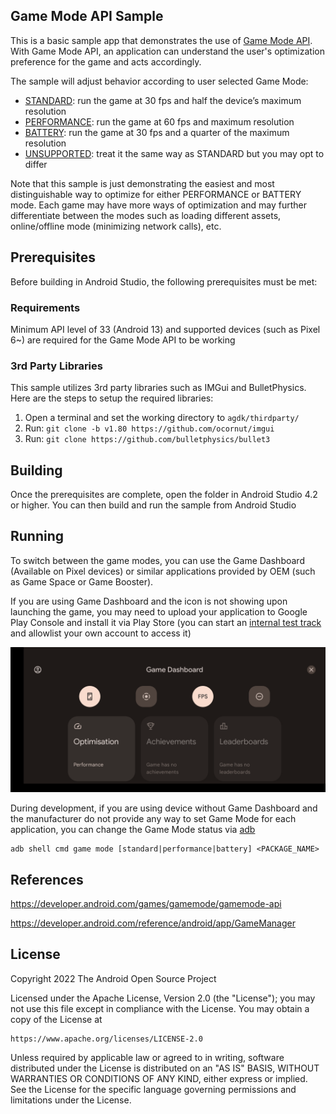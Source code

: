 ## Game Mode API Sample

This is a basic sample app that demonstrates the use of [Game Mode API](https://developer.android.com/games/gamemode/gamemode-api). With Game Mode API, an application can understand the user's optimization preference for the game and acts accordingly.

The sample will adjust behavior according to user selected Game Mode:

*   [STANDARD](https://developer.android.com/reference/android/app/GameManager#GAME_MODE_STANDARD): run the game at 30 fps and half the device’s maximum resolution
*   [PERFORMANCE](https://developer.android.com/reference/android/app/GameManager#GAME_MODE_PERFORMANCE): run the game at 60 fps and maximum resolution
*   [BATTERY](https://developer.android.com/reference/android/app/GameManager#GAME_MODE_BATTERY): run the game at 30 fps and a quarter of the maximum resolution
*   [UNSUPPORTED](https://developer.android.com/reference/android/app/GameManager#GAME_MODE_UNSUPPORTED): treat it the same way as STANDARD but you may opt to differ

Note that this sample is just demonstrating the easiest and most distinguishable way to optimize for either PERFORMANCE or BATTERY mode. Each game may have more ways of optimization and may further differentiate between the modes such as loading different assets, online/offline mode (minimizing network calls), etc.

## Prerequisites

Before building in Android Studio, the following prerequisites must be met:

### Requirements

Minimum API level of 33 (Android 13) and supported devices (such as Pixel 6~) are required for the Game Mode API to be working

### 3rd Party Libraries

This sample utilizes 3rd party libraries such as IMGui and BulletPhysics. Here are the steps to setup the required libraries:

1. Open a terminal and set the working directory to `agdk/thirdparty/`
2. Run: `git clone -b v1.80 https://github.com/ocornut/imgui`
3. Run: `git clone https://github.com/bulletphysics/bullet3`

## Building

Once the prerequisites are complete, open the folder in Android Studio 4.2 or higher. You can then build and run the sample from Android Studio

## Running

To switch between the game modes, you can use the Game Dashboard (Available on Pixel devices) or similar applications provided by OEM (such as Game Space or Game Booster).

If you are using Game Dashboard and the icon is not showing upon launching the game, you may need to upload your application to Google Play Console and install it via Play Store (you can start an [internal test track](https://support.google.com/googleplay/android-developer/answer/9844679?hl=en) and allowlist your own account to access it)

![Game Dashboard Activity](/agdk/game_mode/docs/gamedashboardactivity.png?raw=true "Game Dashboard Activity")

During development, if you are using device without Game Dashboard and the manufacturer do not provide any way to set Game Mode for each application, you can change the Game Mode status via [adb](https://developer.android.com/studio/command-line/adb)

```
adb shell cmd game mode [standard|performance|battery] <PACKAGE_NAME>
```

## References

https://developer.android.com/games/gamemode/gamemode-api

https://developer.android.com/reference/android/app/GameManager

## License

Copyright 2022 The Android Open Source Project

Licensed under the Apache License, Version 2.0 (the "License"); you may not use this file except in compliance with the License. You may obtain a copy of the License at

```
https://www.apache.org/licenses/LICENSE-2.0
```

Unless required by applicable law or agreed to in writing, software distributed under the License is distributed on an "AS IS" BASIS, WITHOUT WARRANTIES OR CONDITIONS OF ANY KIND, either express or implied. See the License for the specific language governing permissions and limitations under the License.
